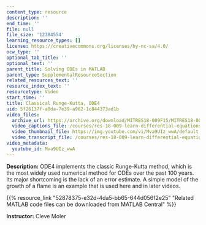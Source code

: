 ```yaml
---
content_type: resource
description: ''
end_time: ''
file: null
file_size: '12384554'
learning_resource_types: []
license: https://creativecommons.org/licenses/by-nc-sa/4.0/
ocw_type: ''
optional_tab_title: ''
optional_text: ''
parent_title: Solving ODEs in MATLAB
parent_type: SupplementalResourceSection
related_resources_text: ''
resource_index_text: ''
resourcetype: Video
start_time: ''
title: Classical Runge-Kutta, ODE4
uid: 5f26137f-a0da-7e39-a962-1c844373ad1b
video_files:
  archive_url: https://archive.org/download/MITRES18-009F15/MITRES18-009F15_odes_03_300k.mp4
  video_captions_file: /courses/res-18-009-learn-differential-equations-up-close-with-gilbert-strang-and-cleve-moler-fall-2015/1a7bc061a2675a648fa7b7bf396d3db0_Mva9UIz_wwA.vtt
  video_thumbnail_file: https://img.youtube.com/vi/Mva9UIz_wwA/default.jpg
  video_transcript_file: /courses/res-18-009-learn-differential-equations-up-close-with-gilbert-strang-and-cleve-moler-fall-2015/8fa42118e972caee7a68fc6013d39d61_Mva9UIz_wwA.pdf
video_metadata:
  youtube_id: Mva9UIz_wwA
---
```


**Description:** ODE4 implements the classic Runge-Kutta method, which is the most widely used numerical method for ODEs over the past 100 years. Its major shortcoming is the lack of an error estimate. A simple model of the growth of a flame is an example that is used here and in later videos.

{{% resource_link "52878375-e32d-4da5-bb65-644d056f2e25" "Related MATLAB code files can be downloaded from MATLAB Central" %}}

**Instructor:** Cleve Moler

